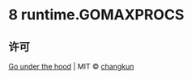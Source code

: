 # 8 runtime.GOMAXPROCS

## 许可

[Go under the hood](https://github.com/changkun/go-under-the-hood) | MIT &copy; [changkun](https://changkun.de)